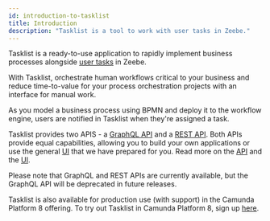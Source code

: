 ```yaml
---
id: introduction-to-tasklist
title: Introduction
description: "Tasklist is a tool to work with user tasks in Zeebe."
---
```


Tasklist is a ready-to-use application to rapidly implement business processes alongside [user tasks](/components/modeler/bpmn/user-tasks/user-tasks.md) in Zeebe.

With Tasklist, orchestrate human workflows critical to your business and reduce time-to-value for your process orchestration projects with an interface for manual work.

As you model a business process using BPMN and deploy it to the workflow engine, users are notified in Tasklist when they're assigned a task.

Tasklist provides two APIS - a [GraphQL API](/docs/apis-tools/tasklist-api/tasklist-api-overview.md)
and a [REST API](/docs/apis-tools/tasklist-api-rest/tasklist-api-rest-overview.md). Both APIs provide equal capabilities,
allowing you to build your own applications or use the general [UI](/docs/components/tasklist/userguide/using-tasklist.md) that we have prepared for you. Read more on the [API](/docs/apis-tools/tasklist-api/tasklist-api-overview.md) and the [UI](/docs/components/tasklist/userguide/using-tasklist).

Please note that GraphQL and REST APIs are currently available, but the GraphQL API will be deprecated in future releases.

Tasklist is also available for production use (with support) in the Camunda Platform 8 offering. To try out Tasklist in Camunda Platform 8, sign up [here](https://accounts.cloud.camunda.io/signup).
